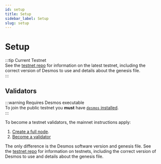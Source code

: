 ```yaml
---
id: setup
title: Setup
sidebar_label: Setup
slug: setup
---
```


# Setup

:::tip Current Testnet  
See the [testnet repo](https://github.com/desmos-labs/morpheus) for information on the latest testnet, 
including the correct version of Desmos to use and details about the genesis file.  
:::

## Validators
:::warning Requires Desmos executable  
To join the public testnet you **must** have [`desmos` installed](../../03-fullnode/02-setup.md).  
:::

To become a testnet validators, the mainnet instructions apply:

1. [Create a full node](../../03-fullnode/02-setup.md).
2. [Become a validator](../../04-validators/02-setup.md)

The only difference is the Desmos software version and genesis file. See the [testnet repo](https://github.com/desmos-labs/morpheus) 
for information on testnets, including the correct version of Desmos to use and details about the genesis file.



